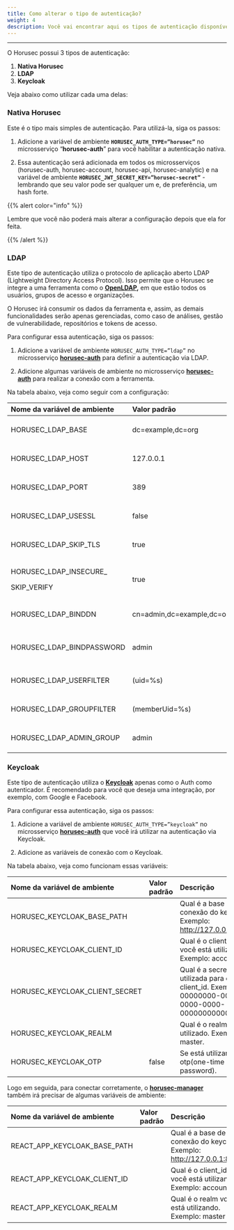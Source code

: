 ```yaml
---
title: Como alterar o tipo de autenticação?
weight: 4
description: Você vai encontrar aqui os tipos de autenticação disponíveis no Horusec.
---
```


---

O Horusec possui 3 tipos de autenticação:

1. **Nativa Horusec**
2. **LDAP**
3. **Keycloak**

Veja abaixo como utilizar cada uma delas:

### **Nativa Horusec**

Este é o tipo mais simples de autenticação. Para utilizá-la,  siga os passos:

1. Adicione a variável de ambiente **`HORUSEC_AUTH_TYPE=”horusec”`** no microsserviço “**horusec-auth**” para você habilitar a autenticação nativa.

2. Essa autenticação será adicionada em todos os microsserviços \(horusec-auth, horusec-account, horusec-api, horusec-analytic\) e na variável de ambiente  **`HORUSEC_JWT_SECRET_KEY=”horusec-secret”`** - lembrando que seu valor pode ser qualquer um e, de preferência, um hash forte. 

{{% alert color="info" %}}

Lembre que você não poderá mais alterar a configuração depois que ela for feita.

{{% /alert %}}

### **LDAP**

Este tipo de autenticação utiliza o protocolo de aplicação aberto LDAP \(Lightweight Directory Access Protocol\). Isso permite que o Horusec se integre a uma ferramenta como o [**OpenLDAP**](https://www.openldap.org/)**,** em que estão todos os usuários, grupos de acesso e organizações. 

O Horusec irá consumir os dados da ferramenta e, assim,  as demais funcionalidades serão apenas gerenciadas, como caso de análises, gestão de vulnerabilidade, repositórios e tokens de acesso.

Para configurar essa autenticação, siga os passos: 

1. Adicione a variável de ambiente `HORUSEC_AUTH_TYPE=”ldap”` no microsserviço [**horusec-auth**](https://github.com/ZupIT/horusec/tree/master/horusec-auth#horusec-auth)  para definir a autenticação via LDAP.

2. Adicione algumas variáveis de ambiente no microsserviço [**horusec-auth**](https://github.com/ZupIT/horusec/tree/master/horusec-auth#horusec-auth) para realizar a conexão com a ferramenta. 

Na tabela abaixo, veja como seguir com a configuração:   


<table>
  <thead>
    <tr>
      <th style="text-align:left"><b>Nome da vari&#xE1;vel de ambiente</b>
      </th>
      <th style="text-align:left"><b>Valor padr&#xE3;o</b>
      </th>
      <th style="text-align:left"><b>Descri&#xE7;&#xE3;o</b>
      </th>
    </tr>
  </thead>
  <tbody>
    <tr>
      <td style="text-align:left">HORUSEC_LDAP_BASE</td>
      <td style="text-align:left">dc=example,dc=org</td>
      <td style="text-align:left">Base de conex&#xE3;o do LDAP.</td>
    </tr>
    <tr>
      <td style="text-align:left">HORUSEC_LDAP_HOST</td>
      <td style="text-align:left">127.0.0.1</td>
      <td style="text-align:left">Host de conex&#xE3;o do LDAP.</td>
    </tr>
    <tr>
      <td style="text-align:left">HORUSEC_LDAP_PORT</td>
      <td style="text-align:left">389</td>
      <td style="text-align:left">Porta de conex&#xE3;o do LDAP.</td>
    </tr>
    <tr>
      <td style="text-align:left">HORUSEC_LDAP_USESSL</td>
      <td style="text-align:left">false</td>
      <td style="text-align:left">Verifica se voc&#xEA; deseja usar o SSL.</td>
    </tr>
    <tr>
      <td style="text-align:left">HORUSEC_LDAP_SKIP_TLS</td>
      <td style="text-align:left">true</td>
      <td style="text-align:left">Verifica se voc&#xEA; deseja pular o TLS.</td>
    </tr>
    <tr>
      <td style="text-align:left">
        <p>HORUSEC_LDAP_INSECURE_</p>
        <p>SKIP_VERIFY</p>
      </td>
      <td style="text-align:left">true</td>
      <td style="text-align:left">Verifica se voc&#xEA; desejar pular a verifica&#xE7;&#xE3;o de inseguran&#xE7;a.</td>
    </tr>
    <tr>
      <td style="text-align:left">HORUSEC_LDAP_BINDDN</td>
      <td style="text-align:left">cn=admin,dc=example,dc=org</td>
      <td style="text-align:left">Defini&#xE7;&#xE3;o para a entidade admin do Ldap.</td>
    </tr>
    <tr>
      <td style="text-align:left">HORUSEC_LDAP_BINDPASSWORD</td>
      <td style="text-align:left">admin</td>
      <td style="text-align:left">Defini&#xE7;&#xE3;o da senha da entidade admin do ldap.</td>
    </tr>
    <tr>
      <td style="text-align:left">HORUSEC_LDAP_USERFILTER</td>
      <td style="text-align:left">(uid=%s)</td>
      <td style="text-align:left">Qual &#xE9; a forma de filtros para os usu&#xE1;rios.</td>
    </tr>
    <tr>
      <td style="text-align:left">HORUSEC_LDAP_GROUPFILTER</td>
      <td style="text-align:left">(memberUid=%s)</td>
      <td style="text-align:left">Qual &#xE9; a forma de filtro de para os grupos.</td>
    </tr>
    <tr>
      <td style="text-align:left">HORUSEC_LDAP_ADMIN_GROUP</td>
      <td style="text-align:left">admin</td>
      <td style="text-align:left">Qual &#xE9; o nome do grupo de administradores.</td>
    </tr>
  </tbody>
</table>

### **Keycloak**

Este tipo de autenticação utiliza o [**Keycloak**](https://www.keycloak.org/documentation) apenas como o Auth como autenticador. É recomendado para você que deseja uma integração, por exemplo, com Google e Facebook. 

Para configurar essa autenticação, siga os passos:

1. Adicione a variável de ambiente `HORUSEC_AUTH_TYPE=”keycloak”` no microsserviço [**horusec-auth**](https://github.com/ZupIT/horusec/tree/master/horusec-auth#horusec-auth) que você irá utilizar na autenticação via Keycloak.

2. Adicione as variáveis de conexão com o Keycloak.

Na tabela abaixo, veja como funcionam essas variáveis:

| **Nome da variável de ambiente** | **Valor padrão** | **Descrição** |
| :--- | :--- | :--- |
| HORUSEC\_KEYCLOAK\_BASE\_PATH |  | Qual é a base de conexão do keycloak.  Exemplo: http://127.0.0.1:8080. |
| HORUSEC\_KEYCLOAK\_CLIENT\_ID |  | Qual é o client\_id que você está utilizando. Exemplo: account. |
| HORUSEC\_KEYCLOAK\_CLIENT\_SECRET |  | Qual é a secret utilizada para o client\_id.  Exemplo: 00000000-0000-0000-0000-000000000000. |
| HORUSEC\_KEYCLOAK\_REALM |  | Qual é o realm utilizado.  Exemplo: master. |
| HORUSEC\_KEYCLOAK\_OTP | false | Se está utilizando otp\(one-time password\). |

Logo em seguida, para conectar corretamente, o [**horusec-manager**](https://github.com/ZupIT/horusec/tree/master/horusec-manager) também irá precisar de algumas variáveis de ambiente:

| **Nome da variável de ambiente** | **Valor padrão** | **Descrição** |
| :--- | :--- | :--- |
| REACT\_APP\_KEYCLOAK\_BASE\_PATH |  | Qual é a base de conexão do keycloak.  Exemplo: http://127.0.0.1:8080. |
| REACT\_APP\_KEYCLOAK\_CLIENT\_ID |  | Qual é o client\_id que você está utilizando. Exemplo: account. |
| REACT\_APP\_KEYCLOAK\_REALM |  | Qual é o realm você está utilizando.  Exemplo: master |
